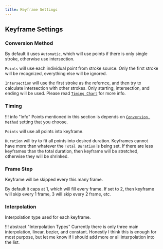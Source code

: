 ```yaml
---
title: Keyframe Settings
---
```


## Keyframe Settings
### Conversion Method
By default it uses `Automatic`, which will use points if there is only single stroke, otherwise use intersection.

`Points` will use each individual point from stroke source. Only the first stroke will be recognized, everything else will be ignored.

`Intersection` will use the first stroke as the refernce, and then try to calculate intersection with other strokes. Only starting, intersection, and ending will be used. Please read [`Timing Chart`](../other/timing_chart.md) for more info.

### Timing
!!! info "Info"
    Points mentioned in this section is depends on [`Conversion Method`](#conversion-method) setting that you choose.

`Points` will use all points into keyframe.

`Duration` will try to fit all points into desired duration. Keyframes cannot have more than whatever the `Total Duration` is being set. If there are less keyframes than the total duration, then keyframe will be stretched, otherwise they will be shrinked.

### Frame Step
Keyframe will be skipped every this many frame.

By default it caps at 1, which will fill every frame. If set to 2, then keyframe will skip every 1 frame, 3 will skip every 2 frame, etc.

### Interpolation
Interpolation type used for each keyframe.

!!! abstract "Interpolation Types"
    Currently there is only three main interpolation, linear, bezier, and constant. Honestly I think this is enough for most purpose, but let me know if I should add more or all interpolation into the list.